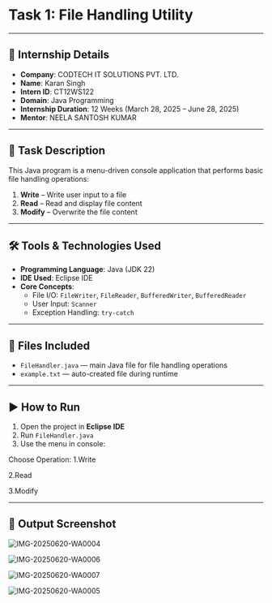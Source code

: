 # Task 1: File Handling Utility

---

## 🏢 Internship Details

- **Company**: CODTECH IT SOLUTIONS PVT. LTD.
- **Name**: Karan Singh
- **Intern ID**: CT12WS122
- **Domain**: Java Programming
- **Internship Duration**: 12 Weeks (March 28, 2025 – June 28, 2025)
- **Mentor**: NEELA SANTOSH KUMAR

---

## 📝 Task Description

This Java program is a menu-driven console application that performs basic file handling operations:

1. **Write** – Write user input to a file  
2. **Read** – Read and display file content  
3. **Modify** – Overwrite the file content

---

## 🛠️ Tools & Technologies Used

- **Programming Language**: Java (JDK 22)  
- **IDE Used**: Eclipse IDE  
- **Core Concepts**:
  - File I/O: `FileWriter`, `FileReader`, `BufferedWriter`, `BufferedReader`
  - User Input: `Scanner`
  - Exception Handling: `try-catch`

---

## 📂 Files Included

- `FileHandler.java` — main Java file for file handling operations  
- `example.txt` — auto-created file during runtime

---

## ▶️ How to Run

1. Open the project in **Eclipse IDE**
2. Run `FileHandler.java`
3. Use the menu in console:
   
Choose Operation:
1.Write

2.Read

3.Modify

---

## 📸 Output Screenshot

![IMG-20250620-WA0004](https://github.com/user-attachments/assets/a29320da-47a8-42ac-9419-91786e9e4da3)

![IMG-20250620-WA0006](https://github.com/user-attachments/assets/c3b78bb6-4266-4a5a-ae5b-139a53b97007)

![IMG-20250620-WA0007](https://github.com/user-attachments/assets/7de75538-c619-4e2c-8a87-a9950020dcb4)

![IMG-20250620-WA0005](https://github.com/user-attachments/assets/9a70b2d1-7c9a-427a-ae5e-1ed060333b47)


